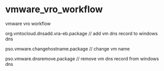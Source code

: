 # vmware_vro_workflow
vmware vro workflow


org.vmtocloud.dnsadd.vra-eb.package 	  // add vm dns record to windows dns

pso.vmware.changehostname.package       // change vm name 

pso.vmware.dnsremove.package            // remove vm dns record from windows dns

